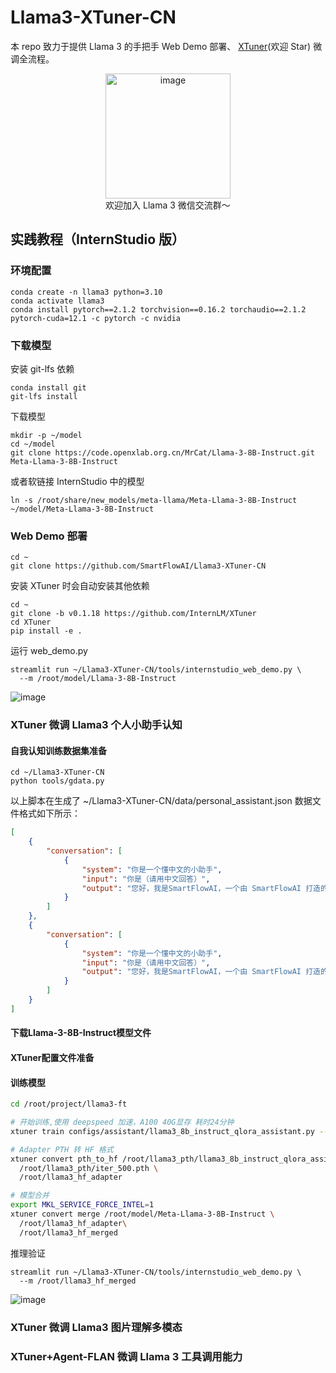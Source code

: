 # Llama3-XTuner-CN


本 repo 致力于提供 Llama 3 的手把手 Web Demo 部署、 [XTuner](https://github.com/InternLM/XTuner)(欢迎 Star) 微调全流程。


<div align="center">
  <img src="https://github.com/SmartFlowAI/X-Llama3/assets/25839884/b2a9d3f1-3463-44aa-af77-7e1caa541aed" alt="image" width="200" height="200">
</div>

<div align="center">
欢迎加入 Llama 3 微信交流群～
</div>

## 实践教程（InternStudio 版）

### 环境配置

```shell
conda create -n llama3 python=3.10
conda activate llama3
conda install pytorch==2.1.2 torchvision==0.16.2 torchaudio==2.1.2 pytorch-cuda=12.1 -c pytorch -c nvidia
```

### 下载模型


安装 git-lfs 依赖

```shell
conda install git
git-lfs install
```
下载模型
```shell
mkdir -p ~/model
cd ~/model
git clone https://code.openxlab.org.cn/MrCat/Llama-3-8B-Instruct.git Meta-Llama-3-8B-Instruct
```
或者软链接 InternStudio 中的模型

```shell
ln -s /root/share/new_models/meta-llama/Meta-Llama-3-8B-Instruct ~/model/Meta-Llama-3-8B-Instruct
```

### Web Demo 部署

```shell
cd ~
git clone https://github.com/SmartFlowAI/Llama3-XTuner-CN
```

安装 XTuner 时会自动安装其他依赖
```shell
cd ~
git clone -b v0.1.18 https://github.com/InternLM/XTuner
cd XTuner
pip install -e .
```

运行 web_demo.py

```shell
streamlit run ~/Llama3-XTuner-CN/tools/internstudio_web_demo.py \
  --m /root/model/Llama-3-8B-Instruct
```

![image](https://github.com/SmartFlowAI/Llama3-XTuner-CN/assets/25839884/30ab70ea-9e60-4fed-a685-b3b3edbce7e6)




### XTuner 微调 Llama3 个人小助手认知


#### 自我认知训练数据集准备

```shell
cd ~/Llama3-XTuner-CN
python tools/gdata.py 
```
以上脚本在生成了 ~/Llama3-XTuner-CN/data/personal_assistant.json 数据文件格式如下所示：
```json
[
    {
        "conversation": [
            {
                "system": "你是一个懂中文的小助手",
                "input": "你是（请用中文回答）",
                "output": "您好，我是SmartFlowAI，一个由 SmartFlowAI 打造的人工智能助手，请问有什么可以帮助您的吗？"
            }
        ]
    },
    {
        "conversation": [
            {
                "system": "你是一个懂中文的小助手",
                "input": "你是（请用中文回答）",
                "output": "您好，我是SmartFlowAI，一个由 SmartFlowAI 打造的人工智能助手，请问有什么可以帮助您的吗？"
            }
        ]
    }
]
```

#### 下载Llama-3-8B-Instruct模型文件


#### XTuner配置文件准备


#### 训练模型


```Bash
cd /root/project/llama3-ft

# 开始训练,使用 deepspeed 加速，A100 40G显存 耗时24分钟
xtuner train configs/assistant/llama3_8b_instruct_qlora_assistant.py --work-dir /root/llama3_pth

# Adapter PTH 转 HF 格式
xtuner convert pth_to_hf /root/llama3_pth/llama3_8b_instruct_qlora_assistant.py \
  /root/llama3_pth/iter_500.pth \
  /root/llama3_hf_adapter

# 模型合并
export MKL_SERVICE_FORCE_INTEL=1
xtuner convert merge /root/model/Meta-Llama-3-8B-Instruct \
  /root/llama3_hf_adapter\
  /root/llama3_hf_merged
```

推理验证

```shell
streamlit run ~/Llama3-XTuner-CN/tools/internstudio_web_demo.py \
  --m /root/llama3_hf_merged
```

![image](https://github.com/SmartFlowAI/Llama3-XTuner-CN/assets/25839884/84b43b1e-dbba-4af7-80fa-51e6336eaedb)



### XTuner 微调 Llama3 图片理解多模态


### XTuner+Agent-FLAN 微调 Llama 3 工具调用能力
